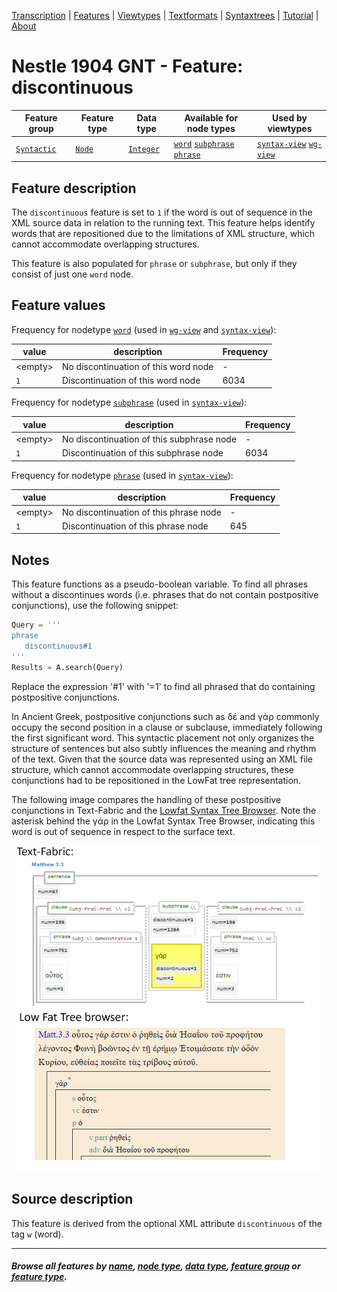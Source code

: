 <a name="start"></a>
<div class="hidden-content">
<a href="../transcription.md">Transcription</a> | <a href="README.md#start">Features</a> | <a href="../viewtypes.md#start">Viewtypes</a> | <a href="../textformats.md#start">Textformats</a> |  <a href="../syntaxtrees.md#start">Syntaxtrees</a> | <a href="../../tutorial/README.md#start">Tutorial</a>  | <a href="../about.md#start">About</a>
</div>

# Nestle 1904 GNT - Feature: discontinuous

Feature group | Feature type | Data type | Available for node types | Used by viewtypes
---  | --- | --- | --- | ---
[`Syntactic`](featuresbygroup.md#syntactic-features) | [`Node`](featuresbyfeaturetype.md#node-features) | [`Integer`](featuresbydatatype.md#integer-datatype) | [`word`](featuresbynodetype.md#word-nodes)  [`subphrase`](featuresbynodetype.md#subphrase-nodes)  [`phrase`](featuresbynodetype.md#phrase-nodes) | [`syntax-view`](../syntax-view.md#start) [`wg-view`](../wg-view.md#start) 

## Feature description 

The `discontinuous` feature is set to `1` if the word is out of sequence in the XML source data in relation to the running text. This feature helps identify words that are repositioned due to the limitations of XML structure, which cannot accommodate overlapping structures.

This feature is also populated for `phrase` or `subphrase`, but only if they consist of just one `word` node.

## Feature values 

Frequency for nodetype [`word`](featuresbynodetype.md#word-nodes) (used in [`wg-view`](../wg-view.md#start) and [`syntax-view`](../syntactic-view.md#start)):

value | description | Frequency
---  | --- | --- 
&lt;empty&gt; | No discontinuation of this word node | -
`1` |  Discontinuation of this word node| 6034

Frequency for nodetype [`subphrase`](featuresbynodetype.md#subphrase-nodes) (used in [`syntax-view`](../syntactic-view.md#start)):

value | description | Frequency
---  | --- | --- 
&lt;empty&gt; | No discontinuation of this subphrase node | -
`1` |  Discontinuation of this subphrase node| 6034

Frequency for nodetype [`phrase`](featuresbynodetype.md#phrase-nodes) (used in [`syntax-view`](../syntactic-view.md#start)):

value | description | Frequency
---  | --- | --- 
&lt;empty&gt; | No discontinuation of this phrase node | -
`1` |  Discontinuation of this phrase node | 645

## Notes

This feature functions as a pseudo-boolean variable. To find all phrases without a discontinues words (i.e. phrases that do not contain postpositive conjunctions), use the following snippet:

```python
Query = '''
phrase 
   discontinuous#1
'''
Results = A.search(Query)
```

Replace the expression '#1' with '=1' to find all phrased that do containing postpositive conjunctions.

In Ancient Greek, postpositive conjunctions such as δέ and γάρ commonly occupy the second position in a clause or subclause, immediately following the first significant word. This syntactic placement not only organizes the structure of sentences but also subtly influences the meaning and rhythm of the text. Given that the source data was represented using an XML file structure, which cannot accommodate overlapping structures, these conjunctions had to be repositioned in the LowFat tree representation.

The following image compares the handling of these postpositive conjunctions in Text-Fabric and the [Lowfat Syntax Tree Browser](https://ibiblio.org/bgreek/resources/syntax-trees/reader/). Note the asterisk behind the γάρ in the Lowfat Syntax Tree Browser, indicating this word is out of sequence in respect to the surface text.

<img src="images/discontinuous.png" width="500">

## Source description

This feature is derived from the optional XML attribute `discontinuous` of the tag `w` (word).

---
#### *Browse all features by [name](featuresbyname.md#start), [node type](featuresbynodetype.md#start), [data type](featuresbydatatype.md#start), [feature group](featuresbygroup.md#start) or [feature type](featuresbyfeaturetype.md#start).*
